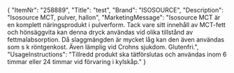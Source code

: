 {
  "ItemNr": "258889",
  "Title": "test",
  "Brand": "ISOSOURCE",
  "Description": "Isosource MCT, pulver, hallon",
  "MarketingMessage": "Isosource MCT är en komplett näringsprodukt i pulverform. Tack vare sitt innehåll av MCT-fett och hönsäggvita kan denna dryck användas vid olika tillstånd av fettmalabsorption. Då slaggmängden är mycket låg kan den även användas som s k röntgenkost. Även lämplig vid Crohns sjukdom. Glutenfri.",
  "UsageInstructions": "Tillredd produkt ska tätförslutas och användas inom 6 timmar eller 24 timmar vid förvaring i kylskåp."
}